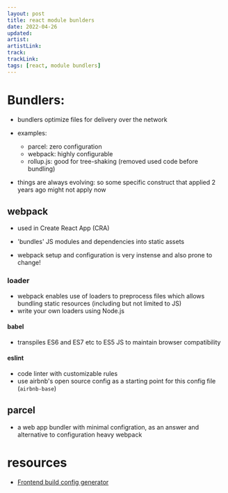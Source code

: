 ```yaml
---
layout: post
title: react module bunlders
date: 2022-04-26
updated: 
artist: 
artistLink: 
track: 
trackLink: 
tags: [react, module bundlers]
---
```


# Bundlers: 

- bundlers optimize files for delivery over the network
- examples:
  - parcel: zero configuration
  - webpack: highly configurable
  - rollup.js: good for tree-shaking (removed used code before bundling)  

- things are always evolving: so some specific construct that applied 2 years ago might not apply now

## webpack

- used in Create React App (CRA)
- 'bundles' JS modules and dependencies into static assets 

- webpack setup and configuration is very instense and also prone to change!

### loader 

- webpack enables use of loaders to preprocess files which allows bundling static resources (including but not limited to JS) 
- write your own loaders using Node.js

#### babel

- transpiles ES6 and ES7 etc to ES5 JS to maintain browser compatibility

#### eslint 

- code linter with customizable rules 
- use airbnb's open source config as a starting point for this config file (`airbnb-base`)

## parcel

- a web app bundler with minimal configration, as an answer and alternative to configuration heavy webpack

# resources

- [Frontend build config generator](https://createapp.dev/webpack/react--babel--react-hot-loader)
